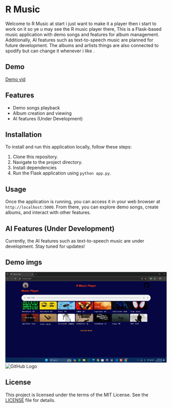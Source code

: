 # R Music 

Welcome to R Music at start i just want to make it a player then i start to work on it so ye u may see the R music player there, This is a Flask-based music application with demo songs and features for album management. Additionally, AI features such as text-to-speech music are planned for future development. The albums and artists things are also connected to spodify but can change it whenever i like .

## Demo

[Demo vid](https://youtu.be/mCdc-6jgun8?si=mn8Xt5WLSFR6KnLF)   

## Features

- Demo songs playback
- Album creation and viewing
- AI features (Under Development)

## Installation

To install and run this application locally, follow these steps:

1. Clone this repository.
2. Navigate to the project directory.
3. Install dependencies
4. Run the Flask application using `python app.py`.

## Usage

Once the application is running, you can access it in your web browser at `http://localhost:5000`. From there, you can explore demo songs, create albums, and interact with other features.

## AI Features (Under Development)

Currently, the AI features such as text-to-speech music are under development. Stay tuned for updates!   

## Demo imgs  

![img1](https://github.com/Raufjatoi/flask-music-app/blob/main/Screenshot%202024-05-04%20223643.png)
![GitHub Logo](https://github.com/github.png)



## License

This project is licensed under the terms of the MIT License. See the [LICENSE](LICENSE) file for details.

